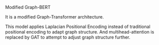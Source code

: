 Modified Graph-BERT


It is a modified Graph-Transformer architecture.

This model applies Laplacian Positional Encoding instead of traditional positional encoding to adapt graph structure. And multihead-attention is replaced by GAT to attempt to adjust graph structure further.
